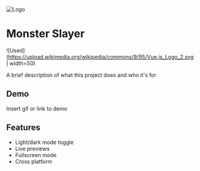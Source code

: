 
![Logo](https://dev-to-uploads.s3.amazonaws.com/uploads/articles/th5xamgrr6se0x5ro4g6.png)


# Monster Slayer
![Used](https://upload.wikimedia.org/wikipedia/commons/9/95/Vue.js_Logo_2.svg | width=50)

A brief description of what this project does and who it's for


## Demo

Insert gif or link to demo


## Features

- Light/dark mode toggle
- Live previews
- Fullscreen mode
- Cross platform


